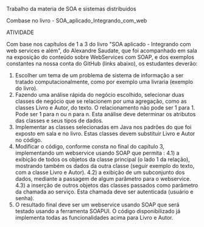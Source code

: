 Trabalho da materia de SOA e sistemas distribuidos 

Combase no livro - SOA_aplicado_Integrando_com_web

ATIVIDADE

Com base nos capítulos de 1 a 3 do livro "SOA aplicado - Integrando com web services e além", do Alexandre Saudate, que foi acompanhado em sala na exposição do conteúdo sobre WebServices com SOAP, e dos exemplos constantes na nossa conta do GitHub (links abaixo), os estudantes deverão:

1) Escolher um tema de um problema de sistema de informação a ser tratado computacionalmente, como por exemplo uma livraria (exemplo do livro).
2) Fazendo uma análise rápida do negócio escolhido, selecionar duas classes de negócio que se relacionem por uma agregação, como as classes Livro e Autor, do texto. O relacionamento não pode ser 1 para 1. Pode ser 1 para n ou n para n. Esta análise deve determinar os atributos das classes e seus tipos de dados.
3) Implementar as classes selecionadas em Java nos padrões do que foi exposto em sala e no livro. Estas classes devem substituir Livro e Autor no código.
4) Modificar o código, conforme consta no final do capítulo 3, implementando um webservice usando SOAP que permita :
4.1) a exibição de todos os objetos da classe principal (o lado 1 da relação), mostrando também os dados da outra classe (seguir exemplo do texto, com a classe Livro e Autor). 
4.2) a exibição de um subconjunto dos dados, mediante a passagem de algum parâmetro para o webservice.
4.3) a inserção de outros objetos das classes passados como parâmetro da chamada ao serviço. Esta chamada deve ser autenticada (usuário e senha).
5) O resultado final deve ser um webservice usando SOAP que será testado usando a ferramenta SOAPUI. O código disponibilizado já implementa todas as funcionalidades acima para Livro e Autor.
